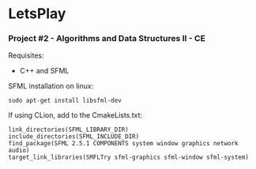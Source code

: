 # LetsPlay
### Project #2 - Algorithms and Data Structures II - CE

Requisites:

* C++ and SFML

SFML installation on linux:

    sudo apt-get install libsfml-dev

If using CLion, add to the CmakeLists.txt:

    link_directories(SFML_LIBRARY_DIR)
    include_directories(SFML_INCLUDE_DIR)
    find_package(SFML 2.5.1 COMPONENTS system window graphics network audio)
    target_link_libraries(SMFLTry sfml-graphics sfml-window sfml-system)
